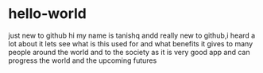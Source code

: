 # hello-world
just new to github
hi my name is tanishq andd really new to github,i heard a lot about it lets see what is this used for and what benefits it gives to many people around the world and to the society as it is very good app and can progress the world and the upcoming futures
